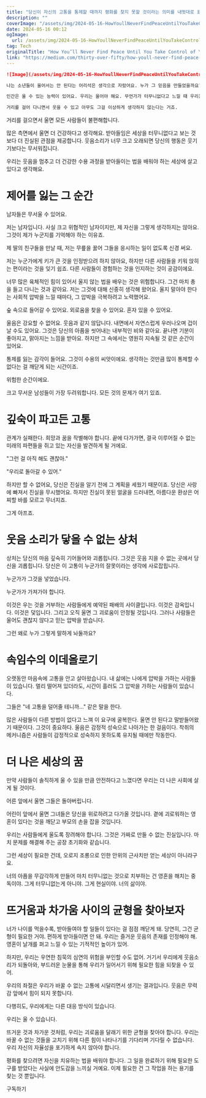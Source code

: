 ```yaml
---
title: "당신이 자신의 고통을 통제할 때까지 평화를 찾지 못할 것이라는 의미를 내멋대로 표현해보겠습니다"
description: ""
coverImage: "/assets/img/2024-05-16-HowYoullNeverFindPeaceUntilYouTakeControlofYourPain_0.png"
date: 2024-05-16 00:12
ogImage: 
  url: /assets/img/2024-05-16-HowYoullNeverFindPeaceUntilYouTakeControlofYourPain_0.png
tag: Tech
originalTitle: "How You’ll Never Find Peace Until You Take Control of Your Pain"
link: "https://medium.com/thirty-over-fifty/how-youll-never-find-peace-until-you-take-control-of-your-pain-d38c483afe86"
---
```



```markdown
![Image](/assets/img/2024-05-16-HowYoullNeverFindPeaceUntilYouTakeControlofYourPain_0.png)

나는 소년들이 울어서는 안 된다는 어리석은 생각으로 자랐어요. 누가 그 믿음을 만들었을까요? 그들은 억눌린 감정의 파괴적인 힘을 인식하지 못했나요?

인간은 울 수 있는 능력이 있어요. 우리는 울어야 해요. 무언가가 터무니없다고 느낄 때 우리는 웃어요. 무언가를 받아 들여야 하는데 그것을 바꿀 권한이 없다고 깨달을 때 우리는 울어요.

거리를 걸어 다니면서 웃을 수 있고 아무도 그걸 이상하게 생각하지 않는다는 거죠.
```



거리를 걸으면서 울면 모든 사람들이 불편해합니다.

많은 측면에서 울면 더 건강하다고 생각해요. 받아들임은 세상을 터무니없다고 보는 것보다 더 진실된 관점을 제공합니다. 웃음소리가 너무 크고 오래되면 당신의 행동은 웃기기보다는 무서워집니다.

우리는 웃음을 멈추고 더 건강한 수용 과정을 받아들이는 법을 배워야 하는 세상에 살고 있다고 생각해요.

# 제어를 잃는 그 순간



남자들은 무서울 수 있어요.

저는 남자입니다. 사실 크고 위협적인 남자이지만, 제 자신을 그렇게 생각하지는 않아요. 그것이 제가 누군지를 기억해야 하는 이유죠.

제 딸의 친구들을 만날 때, 저는 무릎을 꿇어 그들을 응시하는 일이 없도록 신경 써요.

저는 누군가에게 키가 큰 것을 인정받으려 하지 않아요, 하지만 다른 사람들을 키워 앉히는 편이라는 것을 잊기 쉽죠. 다른 사람들이 경험하는 것을 인지하는 것이 공감이에요.



너무 많은 육체적인 힘이 있어서 울지 않는 법을 배우는 것은 위험합니다. 그건 마치 총을 들고 다니는 것과 같아요. 저는 그것에 대해 신중히 생각해 왔어요. 울지 말아야 한다는 사회적 압박을 느낄 때마다, 그 압박을 극복하려고 노력했어요.

숲 속으로 들어갈 수 있어요. 외로움을 찾을 수 있어요. 혼자 있을 수 있어요.

울음은 강요할 수 없어요. 웃음과 같지 않답니다. 내면에서 자연스럽게 우러나오며 겁이 날 수도 있어요. 그것은 당신의 아픔을 씻어내는 내부적인 비와 같아요. 끝나면 기분이 좋아지고, 맑아지는 느낌을 받아요. 하지만 그 속에서는 영원히 지속될 것 같은 순간이 있어요.

통제를 잃는 감각이 들어요. 그것이 수용의 씨앗이에요. 생각하는 것만큼 많이 통제할 수 없다는 걸 깨닫게 되는 시간이죠.



위험한 순간이에요.

크고 무서운 남성들이 가장 두려워합니다. 모든 것의 문제가 여기 있죠.

# 깊숙이 파고든 고통 

관계가 실패한다. 희망과 꿈을 작별해야 합니다. 끝에 다가가면, 결국 이루어질 수 없는 미래의 파편들을 쥐고 있는 자신을 발견하게 될 거에요.



"그런 걸 아직 해도 괜찮아."

"우리로 돌아갈 수 있어."

하지만 할 수 없어요, 당신은 진실을 알기 전에 그 계획을 세웠기 때문이죠. 당신은 사랑에 빠져서 진실을 무시했어요. 하지만 진실이 못된 얼굴을 드러내면, 아름다운 환상은 어찌할 바를 모르고 무너지죠.

그게 아프죠.



# 웃음 소리가 닿을 수 없는 상처

상처는 당신의 마음 깊숙히 기어들어와 괴롭힙니다. 그것은 웃음 지을 수 없는 곳에서 당신을 괴롭힙니다. 당신은 이 고통이 누군가의 잘못이라는 생각에 사로잡힙니다.

누군가가 그것을 넣었습니다.

누군가가 가져가야 합니다.



이것은 우는 것을 거부하는 사람들에게 예약된 패배의 사이클입니다. 이것은 감옥입니다. 이것은 덫입니다. 그리고 오직 울면 그 괴로움이 안정될 것입니다. 그러나 사람들은 울어도 괜찮지 않다고 믿는 압박을 받습니다.

그런 왜로 누가 그렇게 말하게 놔둘까요?

# 속임수의 이데올로기

오랫동안 마음속에 고통을 안고 살아왔습니다. 내 삶에는 나에게 압박을 가하는 사람들이 있습니다. 멀리 떨어져 있더라도, 시간이 흘러도 그 압박을 가하는 사람들이 있습니다.



그들은 "네 고통을 덜어줄 테니까…" 같은 말을 한다.

많은 사람들이 다른 방법이 없다고 느껴 이 요구에 굴복한다. 울면 안 된다고 말받들어왔기 때문이다. 그것이 중요하다. 울음은 감정적 성숙으로 나아가는 한 걸음이다. 착취의 메커니즘은 사람들이 감정적으로 성숙하지 못하도록 유지될 때에만 작동한다.

# 더 나은 세상의 꿈

만약 사람들이 솔직하게 울 수 있을 만큼 안전하다고 느꼈다면 우리는 더 나은 사회에 살게 될 것이다.



어른 앞에서 울면 그들은 돌아버립니다.

어린이 앞에서 울면 그녀들은 당신을 위로하려고 다가올 것입니다. 곁에 괴로워하는 영혼이 있다는 것을 깨닫고 부모의 손을 잡을 것입니다.

우리는 사람들에게 울도록 장려해야 합니다. 그것은 가짜로 만들 수 없는 진실입니다. 마치 문제를 해결해 주는 공장 초기화와 같습니다.

그런 세상이 필요한 건데, 오로지 조롱으로 인한 안위의 근사치만 얻는 세상이 아니라구요.



너의 아픔을 무감각하게 만들어 마치 터무니없는 것으로 치부하는 건 영혼을 해치는 중독이야. 그게 터무니없는게 아니야. 그게 현실이야. 너의 삶이야.

# 뜨거움과 차가움 사이의 균형을 찾아보자

너가 나이를 먹을수록, 받아들여야 할 일들이 있다는 걸 점점 깨닫게 돼. 당연히, 그건 균형이 필요한 거야. 편하게 받아들이면 안 돼. 우리는 즐거운 웃음의 존재를 인정해야 해. 영혼이 날개를 펴고 느낄 수 있는 기적적인 높이가 있어.

하지만, 우리는 우연한 침묵의 심연의 위험을 부인할 수도 없어. 거기서 우리에게 웃음소리가 되돌아와, 부드러운 눈물을 통해 우리가 일어서기 위해 필요한 힘을 되찾을 수 있어.



우리의 좌절은 우리가 바꿀 수 없는 고통에 시달리면서 생기는 결과입니다. 웃음은 무력감 앞에서 힘이 되지 못합니다.

다행히도, 우리에게는 다른 대응 방식이 있습니다.

우리는 울 수 있습니다.

뜨거운 것과 차가운 것처럼, 우리는 괴로움을 달래기 위한 균형을 찾아야 합니다. 우리는 바꿀 수 없는 것들을 고치기 위해 다른 힘이 나타나기를 기다리며 기다릴 수 없습니다. 우리 자신의 자율성을 포기하게 속지 않아야 합니다.



평화를 찾으려면 자신을 치유하는 법을 배워야 합니다. 그 일을 완료하기 위해 필요한 도구를 받았다는 사실에 안도감을 느끼실 거예요. 이제 필요한 건 그 작업을 하는 용기를 찾는 것 뿐입니다.

구독하기